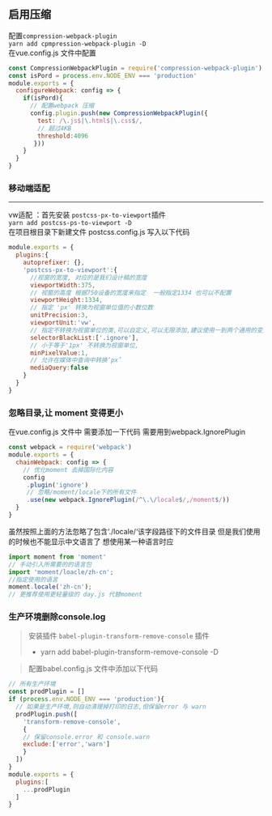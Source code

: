 启用压缩
--------------
配置`compression-webpack-plugin`  
`yarn add cpmpression-webpack-plugin -D`  
在vue.config.js 文件中配置  
```javascript
const CompressionWebpackPlugin = require('compression-webpack-plugin')
const isPord = process.env.NODE_ENV === 'production'
module.exports = {
  configureWebpack: config => {
    if(isPord){
      // 配置webpack 压缩
      config.plugin.push(new CompressionWebpackPlugin({
        test: /\.js$|\.html$|\.css$/,
        // 超过4KB
        threshold:4096                       
       }))
    }
  }
}
```
### 移动端适配

*    *    *
vw适配  ：首先安装 `postcss-px-to-viewport`插件  
`yarn add postcss-ps-to-viewport -D`  
在项目根目录下新建文件 postcss.config.js 写入以下代码
```javascript
module.exports = {
  plugins:{
    autoprefixer: {},
    'postcss-px-to-viewport':{
      //视窗的宽度, 对应的是我们设计稿的宽度
      viewportWidth:375,
      // 视窗的高度 根据750设备的宽度来指定  一般指定1334 也可以不配置
      viewportHeight:1334,
      // 指定 'px' 转换为视窗单位值的小数位数
      unitPrecision:3,
      viewportUnit:'vw',
      // 指定不转换为视窗单位的类,可以自定义,可以无限添加,建议使用一到两个通用的变量
      selectorBlackList:['.ignore'],
      // 小于等于'1px' 不转换为视窗单位,
      minPixelValue:1,
      // 允许在媒体中查询中转换‘px’
      mediaQuery:false
    }
  }
}
```
### 忽略目录,让 moment 变得更小
在vue.config.js 文件中 需要添加一下代码 需要用到webpack.IgnorePlugin 
```javascript
const webpack = require('webpack')
module.exports = {
  chainWebpack: config => {
    // 优化moment 去掉国际化内容
    config
     .plugin('ignore')
     // 忽略/moment/locale下的所有文件 
     .use(new webpack.IgnorePlugin(/^\.\/locale$/,/moment$/))
  }
}
```
虽然按照上面的方法忽略了包含‘./locale/‘该字段路径下的文件目录 但是我们使用的时候也不能显示中文语言了
想使用某一种语言时应
```javascript
import moment from 'moment'
// 手动引入所需要的的语言包
import 'moment/loacle/zh-cn';
//指定使用的语言
moment.locale('zh-cn');
// 更推荐使用更轻量级的 day.js 代替moment
```
### 生产环境删除console.log
>安装插件 `babel-plugin-transform-remove-console` 插件
> - yarn add babel-plugin-transform-remove-console -D

> 配置babel.config.js
> 文件中添加以下代码
```javascript
// 所有生产环境
const prodPlugin = []
if (process.env.NODE_ENV === 'production'){
  // 如果是生产环境,则自动清理掉打印的日志,但保留error 与 warn
  prodPlugin.push([
    'transform-remove-console',
    {
    // 保留console.error 和 console.warn
    exclude:['error','warn']
    }
  ])
} 
module.exports = {
  plugins:[
    ...prodPlugin
  ]
}
```
